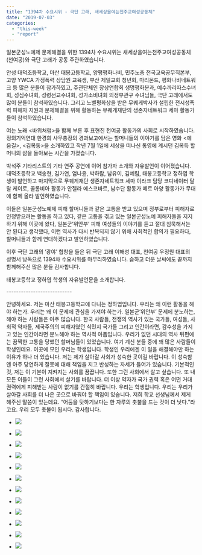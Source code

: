 ```yaml
---
title: "1394차 수요시위 - 극단 고래, 새세상을여는천주교여성공동체"
date: "2019-07-03"
categories: 
  - "this-week"
  - "report"
---
```


일본군성노예제 문제해결을 위한 1394차 수요시위는 새세상을여는천주교여성공동체(천여공)와 극단 고래가 공동 주관하였습니다.

안성 대덕초등학교, 마산 태봉고등학교, 양평평화나비, 민주노총 전국교육공무직본부, 고양 YWCA 가정폭력 상담원 교육생, 부산 제일교회 청년회, 마리몬드, 평화나비네트워크 등 많은 분들이 참가하였고, 주관단체인 장상연합회 생명평화분과, 예수까리따스수녀회, 성심수녀회, 성령선교수녀회, 성가소비녀회 의정부관구 수녀님들, 극단 고래에서도 많이 분들이 참석하였습니다. 그리고 노벨평화상을 받은 무퀘게박사가 설립한 전시성폭력 피해자 지원과 문제해결을 위해 활동하는 무퀘게재단의 생존자네트워크 세마 활동가들이 참석하였습니다.

여는 노래 <바위처럼>을 함께 부른 후 표현진 천여공 활동가의 사회로 시작하였습니다. 정의기억연대 한경희 사무총장의 경과보고에서는 할머니들의 이야기를 담은 영화 <에움길>, <김복동>을 소개하였고 작년 7월 1일에 세상을 떠나신 통영에 계시던 김복득 할머니의 삶을 돌아보는 시간을 가졌습니다.

박석주 기타리스트의 기타 연주 공연에 이어 참가자 소개와 자유발언이 이어졌습니다. 대덕초등학교 백송현, 김가연, 엄나윤, 박하람, 남유이, 김예림, 태봉고등학교 정하엽 학생이 발언하고 마지막으로 무퀘게재단 생존자네트워크 세마 이라크 담당 코디네이터 달랄 케이로, 콜롬비아 활동가 안젤라 에스코바르, 남수단 활동가 메르 아양 활동가가 무대에 함께 올라 발언하였습니다.

이들은 일본군성노예제 피해 할머니들과 같은 고통을 받고 있으며 정부로부터 피해자로 인정받으려는 활동을 하고 있다, 같은 고통을 겪고 있는 일본군성노예 피해자들을 지지하기 위해 이곳에 왔다, 일본군‘위안부’ 피해 여성들의 이야기를 듣고 절대 침묵해서는 안 된다고 생각했다, 이런 역사가 다시 반복되지 않기 위해 사회적인 합의가 필요하다, 할머니들과 함께 연대하겠다고 발언하였습니다.

이후 극단 고래의 ‘광야’ 합창을 들은 뒤 극단 고래 이해성 대표, 천여공 우정원 대표의 성명서 낭독으로 1394차 수요시위를 마무리하였습니다. 습하고 더운 날씨에도 끝까지 함께해주신 많은 분들 감사합니다.

태봉고등학교 정하엽 학생의 자유발언문을 소개합니다.

\---------------------------

안녕하세요. 저는 마산 태봉고등학교에 다니는 정하엽입니다. 우리는 왜 이런 활동을 해야 하는가. 우리는 왜 이 문제에 관심을 가져야 하는가. 일본군‘위안부’ 문제에 분노하는, 해야 하는 사람들은 아주 많습니다. 한국 사람들, 전쟁의 역사가 있는 국가들, 여성들, 사회적 약자들, 제국주의의 피해자였던 식민지 국가들 그리고 인간이라면, 감수성을 가지고 있는 인간이라면 분노해야 하는 역사적 아픔입니다. 우리가 없던 시대의 역사 뒤편에는 끔찍한 고통을 당했던 할머님들이 있었습니다. 여기 계신 분들 중에 꽤 많은 사람들이 학생인데요. 이곳에 모인 우리는 학생입니다. 학생인 우리에겐 이 일을 해결해야만 하는 이유가 하나 더 있습니다. 저는 제가 살아갈 사회가 성숙한 곳이길 바랍니다. 이 성숙함엔 아주 당연하게 잘못에 대해 책임을 지고 반성하는 자세가 들어가 있습니다. 기본적인 것, 저는 이 기본이 지켜지는 사회를 꿈꿉니다. 또한 그런 사회에서 살고 싶습니다. 또 내 모든 이들이 그런 사회에서 살기를 바랍니다. 더 이상 약자가 국가 권력 혹은 어떤 거대 권력에게 피해받는 사람이 없기를 간절히 바랍니다. 우리는 학생입니다. 우리는 우리가 살아갈 사회를 더 나은 곳으로 바꿔야 할 책임이 있습니다. 저희 학교 선생님께서 제게 해주신 말씀이 있는데요. “어둠을 탓하기보다는 한 자루의 촛불을 드는 것이 더 낫다.”라고요. 우리 모두 촛불이 됩시다. 감사합니다.

- ![](https://womenandwar.net/kr/wp-content/uploads/2019/07/IMGP8120-1024x680.jpg)
    
- ![](https://womenandwar.net/kr/wp-content/uploads/2019/07/IMGP8126-1024x680.jpg)
    
- ![](https://womenandwar.net/kr/wp-content/uploads/2019/07/IMGP8129-1024x680.jpg)
    
- ![](https://womenandwar.net/kr/wp-content/uploads/2019/07/IMGP8134-1024x680.jpg)
    
- ![](https://womenandwar.net/kr/wp-content/uploads/2019/07/IMGP8139-1024x680.jpg)
    
- ![](https://womenandwar.net/kr/wp-content/uploads/2019/07/IMGP8156-1024x680.jpg)
    
- ![](https://womenandwar.net/kr/wp-content/uploads/2019/07/IMGP8167-1024x680.jpg)
    
- ![](https://womenandwar.net/kr/wp-content/uploads/2019/07/IMGP8173-1024x680.jpg)
    
- ![](https://womenandwar.net/kr/wp-content/uploads/2019/07/IMGP8178-1024x680.jpg)
    
- ![](https://womenandwar.net/kr/wp-content/uploads/2019/07/IMGP8183-1024x680.jpg)
    
- ![](https://womenandwar.net/kr/wp-content/uploads/2019/07/IMGP8186-1024x680.jpg)
    
- ![](https://womenandwar.net/kr/wp-content/uploads/2019/07/IMGP8193-1024x680.jpg)
